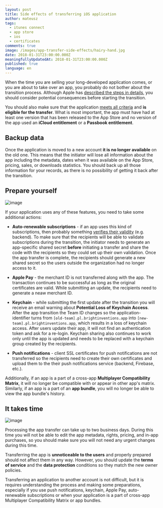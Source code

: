 ```yaml
---
layout: post
title: Side effects of transferring iOS application
author: mateusz
tags:
  - itunes connect
  - app store
  - ios
  - certificates
comments: true
image: /images/app-transfer-side-effects/hairy-hand.jpg
date: 2018-01-31T23:00:00.000Z
meaningfullyUpdatedAt: 2018-01-31T23:00:00.000Z
published: true
language: en
---
```


When the time you are selling your long-developed application comes, or you are about to take over an app, you probably do not bother about the transition process. Although Apple has [described the steps in details](https://help.apple.com/itunes-connect/developer/#/deved688524f), you should consider potential consequences before starting the transition.

You should also make sure that the application [meets all criteria](https://help.apple.com/itunes-connect/developer/#/devaf27784ff) and **is eligible for the transfer**. What is most important, the app must have had at least one version that has been released to the App Store and no version of the app used an **iCloud entitlement** or a **Passbook entitlement**.

## Backup data

Once the application is moved to a new account **it is no longer available** on the old one. This means that the initiator will lose all information about the app including the metadata, dates when it was available on the App Store, pricing, sales, or downloads statistics. You should back up all those information for your records, as there is no possibility of getting it back after the transition.

## Prepare yourself

![image](../../static/images/app-transfer-side-effects/breakdance.jpg "")

If your application uses any of these features, you need to take some additional actions:

- **Auto-renewable subscriptions** - if an app uses this kind of subscriptions, then probably something [verifies their validity](https://developer.apple.com/library/content/releasenotes/General/ValidateAppStoreReceipt/Chapters/ValidateRemotely.html#//apple_ref/doc/uid/TP40010573-CH104-SW1) (e.g. backend). To make sure that the recipients will be able to validate subscriptions during the transition, the initiator needs to generate an app-specific shared secret **before** initiating a transfer and share the code with the recipients so they could set up their own validation. Once the app transfer is complete, the recipients should generate a new shared secret so the users outside the organization had no longer access to it.

- **Apple Pay** - the merchant ID is not transferred along with the app. The transaction continues to be successful as long as the original certificates are valid. While submitting an update, the recipients need to generate a neaw merchant ID.

- **Keychain** - while submitting the first update after the transition you will receive an email warning about **Potential Loss of Keychain Access**. After the app transition the Team ID changes so the application-identifier turns from `[old-team].pl.brightinventions.app` into `[new-team].pl.brightinventions.app`, which results in a loss of keychain access. After users update their app, it will not find an authentication token and ask for a re-login. Keychain sharing also continues to work only until the app is updated and needs to be replaced with a keychain group created by the recipients.

- **Push notifications** - client SSL certificates for push notifications are not transferred so the recipients need to create their own certificates and upload them to the their push notifications service (backend, Firebase, etc.).

Additionally, if an app is a part of a cross-app **Multiplayer Compatibility Matrix**, it will no longer be compatible with or appear in other app's matrix. Similarly, if an app is a part of an **app bundle**, you will no longer be able to view the app bundle's history.

## It takes time

![image](../../static/images/app-transfer-side-effects/hairy-hand.jpg "")

Processing the app transfer can take up to two business days. During this time you will not be able to edit the app metadata, rights, pricing, and in-app purchases, so you should make sure you will not need any urgent changes during this time.

Transferring the app is **unnoticeable to the users** and properly prepared should not affect them in any way. However, you should update the **terms of service** and the **data protection** conditions so they match the new owner policies.

Transferring an application to another account is not difficult, but it is requires understanding the process and making some preparations, especially if you use push notifications, keychain, Apple Pay, auto-renewable subscriptions or when your application is a part of cross-app Multiplayer Compatibility Matrix or app bundles.
